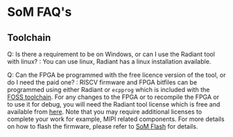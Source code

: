 # SoM FAQ's


## Toolchain
Q: Is there a requirement to be on Windows, or can I use the Radiant tool with linux?
: You can use linux, Radiant has a linux installation available.

Q: Can the FPGA be programmed with the free licence version of the tool, or do I need the paid one?
: RISCV firmware and FPGA bitfiles can be programmed using either Radiant or `ecpprog` which is included with the [FOSS toolchain](https://github.com/FPGAwars/toolchain-icestorm/releases/). For any changes to the FPGA or to recompile the FPGA or to use it for debug, you will need the Radiant tool license which is free and available from [here](https://www.latticesemi.com/Support/Licensing#requestRadiant). Note that you may require additional licenses to complete your work for example, MIPI related components. For more details on how to flash the firmware, please refer to [SoM Flash](som_flash.md) for details.